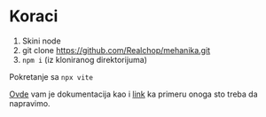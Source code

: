 # Koraci

1) Skini node
2) git clone https://github.com/Realchop/mehanika.git
3) `npm i` (iz kloniranog direktorijuma)

Pokretanje sa `npx vite`

[Ovde](https://threejs.org/docs/index.html#manual/en/introduction/Creating-a-scene) vam je dokumentacija kao i [link](https://threejs.org/examples/?q=cloth#physics_ammo_cloth) ka primeru onoga sto treba da napravimo.   

